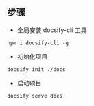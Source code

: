## 步骤
* 全局安装 docsify-cli 工具
```
npm i docsify-cli -g
```
* 初始化项目
```
docsify init ./docs
```
* 启动项目
```
docsify serve docs
```